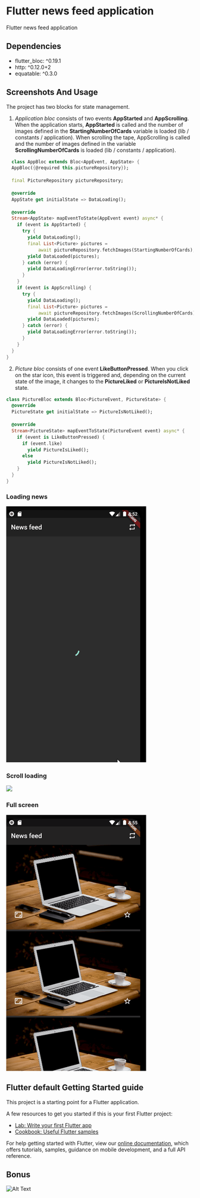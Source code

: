 # Flutter news feed application

Flutter news feed application

## Dependencies

* flutter_bloc: ^0.19.1
* http: ^0.12.0+2 
* equatable: ^0.3.0

## Screenshots And Usage

The project has two blocks for state management. 
1. *Application bloc* consists of two events **AppStarted** and **AppScrolling**. When the application starts, **AppStarted** is called and the number of images defined in the **StartingNumberOfCards** variable is loaded (lib / constants / application). When scrolling the tape, AppScrolling is called and the number of images defined in the variable **ScrollingNumberOfCards** is loaded (lib / constants / application).

```dart
  class AppBloc extends Bloc<AppEvent, AppState> {
  AppBloc({@required this.pictureRepository});

  final PictureRepository pictureRepository;

  @override
  AppState get initialState => DataLoading();

  @override
  Stream<AppState> mapEventToState(AppEvent event) async* {
    if (event is AppStarted) {
      try {
        yield DataLoading();
        final List<Picture> pictures =
            await pictureRepository.fetchImages(StartingNumberOfCards);
        yield DataLoaded(pictures);
      } catch (error) {
        yield DataLoadingError(error.toString());
      }
    }
    if (event is AppScrolling) {
      try {
        yield DataLoading();
        final List<Picture> pictures =
            await pictureRepository.fetchImages(ScrollingNumberOfCards);
        yield DataLoaded(pictures);
      } catch (error) {
        yield DataLoadingError(error.toString());
      }
    }
  }
}
```

2. *Picture bloc* consists of one event **LikeButtonPressed**. When you click on the star icon, this event is triggered and, depending on the current state of the image, it changes to the **PictureLiked** or **PictureIsNotLiked** state.

```dart
class PictureBloc extends Bloc<PictureEvent, PictureState> {
  @override
  PictureState get initialState => PictureIsNotLiked();

  @override
  Stream<PictureState> mapEventToState(PictureEvent event) async* {
    if (event is LikeButtonPressed) {
      if (event.like)
        yield PictureIsLiked();
      else
        yield PictureIsNotLiked();
    }
  }
}
```


### Loading news

![](screenshots/loading.gif)



### Scroll loading

![](screenshots/scroll.gif)

### Full screen

![](screenshots/fullScreen.gif)

## Flutter default Getting Started guide

This project is a starting point for a Flutter application.

A few resources to get you started if this is your first Flutter project:

- [Lab: Write your first Flutter app](https://flutter.dev/docs/get-started/codelab)
- [Cookbook: Useful Flutter samples](https://flutter.dev/docs/cookbook)

For help getting started with Flutter, view our
[online documentation](https://flutter.dev/docs), which offers tutorials,
samples, guidance on mobile development, and a full API reference.

## Bonus
![Alt Text](https://media.giphy.com/media/vFKqnCdLPNOKc/giphy.gif)
